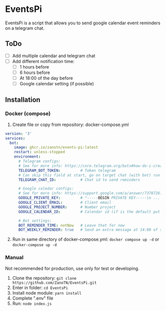 # EventsPi
EventsPi is a script that allows you to send google calendar event reminders on a telegram chat.

## ToDo
- [ ] Add multiple calendar and telegram chat
- [ ] Add different notification time:
  - [ ] 1 hours before
  - [ ] 6 hours before
  - [ ] At 18:00 of the day before
  - [ ] Google calendar setting (if possible)

## Installation
### Docker (compose)
1. Create file or copy from repository: docker-compose.yml
```yaml
version: '3'
services:
  bot:
    image: ghcr.io/zanotn/events-pi:latest
    restart: unless-stopped
    environment:
      # Telegram configs:
      # See for more info: https://core.telegram.org/bots#how-do-i-create-a-bot
      TELEGRAM_BOT_TOKEN:         # Token telegram
      # Can skip this field at start, go on target chat (with bot) run "/id" and then recrate the container with this field
      TELEGRAM_CHAT_ID:           # Chat id to send reminders

      # Google caledar configs:
      # See for more info: https://support.google.com/a/answer/7378726?hl=en
      GOOGLE_PRIVATE_KEY:         # "-----BEGIN PRIVATE KEY-----\n ... \n-----END PRIVATE KEY-----\n"
      GOOGLE_CLIENT_EMAIL:        # Client email
      GOOGLE_PROJECT_NUMBER:      # Number project
      GOOGLE_CALENDAR_ID:         # Calendar id (if is the default put the email of account)

      # Bot settings:
      BOT_REMINDER_TIME: notNow   # Leave that for now  
      BOT_WEEKLY_REMINDER: true   # Send an extra message at 14:00 of sunday with all events of the next week (true|false)
```
2. Run in same directory of docker-compose.yml: ```docker compose up -d``` or ```docker-compose up -d```

### Manual
Not recommended for production, use only for test or developing.
1. Clone the repository: ```git clone https://github.com/ZanoTN/EventsPi.git```
2. Enter in folder: ```cd EventsPi```
3. Install node module: ```yarn install```
4. Complete ".env" file
5. Run: ```node index.js```